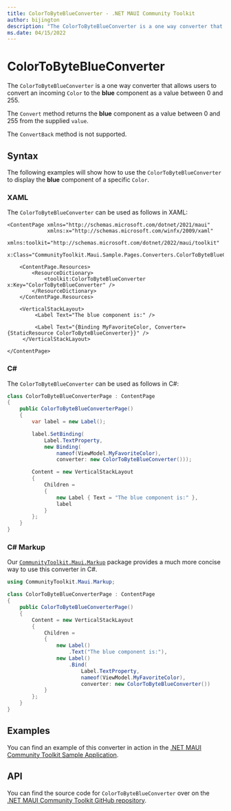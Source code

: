 ```yaml
---
title: ColorToByteBlueConverter - .NET MAUI Community Toolkit
author: bijington
description: "The ColorToByteBlueConverter is a one way converter that allows users to convert an incoming Color to the blue component as a value between 0 and 255."
ms.date: 04/15/2022
---
```


# ColorToByteBlueConverter

The `ColorToByteBlueConverter` is a one way converter that allows users to convert an incoming `Color` to the **blue** component as a value between 0 and 255.

The `Convert` method returns the **blue** component as a value between 0 and 255 from the supplied `value`.

The `ConvertBack` method is not supported.

## Syntax

The following examples will show how to use the `ColorToByteBlueConverter` to display the **blue** component of a specific `Color`.

### XAML

The `ColorToByteBlueConverter` can be used as follows in XAML:

```xaml
<ContentPage xmlns="http://schemas.microsoft.com/dotnet/2021/maui"
             xmlns:x="http://schemas.microsoft.com/winfx/2009/xaml"
             xmlns:toolkit="http://schemas.microsoft.com/dotnet/2022/maui/toolkit"
             x:Class="CommunityToolkit.Maui.Sample.Pages.Converters.ColorToByteBlueConverterPage">

    <ContentPage.Resources>
        <ResourceDictionary>
            <toolkit:ColorToByteBlueConverter x:Key="ColorToByteBlueConverter" />
        </ResourceDictionary>
    </ContentPage.Resources>

    <VerticalStackLayout>
         <Label Text="The blue component is:" />

         <Label Text="{Binding MyFavoriteColor, Converter={StaticResource ColorToByteBlueConverter}}" />
     </VerticalStackLayout>

</ContentPage>
```

### C#

The `ColorToByteBlueConverter` can be used as follows in C#:

```csharp
class ColorToByteBlueConverterPage : ContentPage
{
    public ColorToByteBlueConverterPage()
    {
        var label = new Label();

 		label.SetBinding(
 			Label.TextProperty,
 			new Binding(
 				nameof(ViewModel.MyFavoriteColor),
 				converter: new ColorToByteBlueConverter()));

 		Content = new VerticalStackLayout
 		{
 			Children =
 			{
 				new Label { Text = "The blue component is:" },
 				label
 			}
 		};
    }
}
```

### C# Markup

Our [`CommunityToolkit.Maui.Markup`](../markup/markup.md) package provides a much more concise way to use this converter in C#.

```csharp
using CommunityToolkit.Maui.Markup;

class ColorToByteBlueConverterPage : ContentPage
{
    public ColorToByteBlueConverterPage()
    {
        Content = new VerticalStackLayout
 		{
 			Children =
 			{
 				new Label()
 					.Text("The blue component is:"),
 				new Label()
 					.Bind(
 						Label.TextProperty,
 						nameof(ViewModel.MyFavoriteColor),
 						converter: new ColorToByteBlueConverter())
 			}
 		};
    }
}
```

## Examples

You can find an example of this converter in action in the [.NET MAUI Community Toolkit Sample Application](https://github.com/CommunityToolkit/Maui/blob/main/samples/CommunityToolkit.Maui.Sample/Pages/Converters/ColorsConverterPage.xaml).

## API

You can find the source code for `ColorToByteBlueConverter` over on the [.NET MAUI Community Toolkit GitHub repository](https://github.com/CommunityToolkit/Maui/blob/main/src/CommunityToolkit.Maui/Converters/ColorToComponentConverter.shared.cs).
